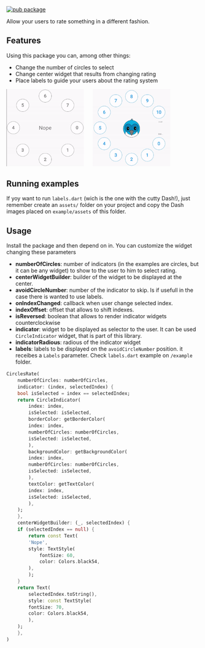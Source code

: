 [![pub package](https://img.shields.io/pub/v/circles_rate.svg)](https://pub.dev/packages/circles_rate)

Allow your users to rate something in a different fashion.

## Features

Using this package you can, among other things:

* Change the number of circles to select
* Change center widget that results from changing rating
* Place labels to guide your users about the rating system

<p>
    <img src="https://github.com/DanielJaramillo94/circles_rate/blob/main/doc/basic.gif?raw=true" width="40%" alt="basic example"/>
    &nbsp;&nbsp;&nbsp;&nbsp;
    <img src="https://github.com/DanielJaramillo94/circles_rate/blob/main/doc/dash.gif?raw=true" width="40%" alt="dash example"/>
</p>


## Running examples

If yoy want to run ``labels.dart`` (wich is the one with the cutty Dash!), just remember create an ``assets/`` folder on your project and copy the Dash images placed on ``example/assets`` of this folder.
## Usage

Install the package and then depend on in. You can customize the widget changing these parameters
* **numberOfCircles**: number of indicators (in the examples are circles, but it can be any widget) to show to the user to him to select rating.
* **centerWidgetBuilder**: builder of the widget to be displayed at the center. 
* **avoidCircleNumber**: number of the indicator to skip. Is if usefull in the case there is wanted to use labels.
* **onIndexChanged**: callback when user change selected index.
* **indexOffset**: offset that allows to shift indexes.
* **isReversed**: boolean that allows to render indicator widgets counterclockwise 
* **indicator**: widget to be displayed as selector to the user. It can be used ``CircleIndicator`` widget, that is part of this library.
* **indicatorRadious**: radious of the indicator widget
* **labels**: labels to be displayed on the ``avoidCircleNumber`` position. it receibes a ``Labels`` parameter. Check ``labels.dart`` example on ``/example`` folder.

```dart
CirclesRate(
    numberOfCircles: numberOfCircles,
    indicator: (index, selectedIndex) {
    bool isSelected = index == selectedIndex;
    return CircleIndicator(
        index: index,
        isSelected: isSelected,
        borderColor: getBorderColor(
        index: index,
        numberOfCircles: numberOfCircles,
        isSelected: isSelected,
        ),
        backgroundColor: getBackgroundColor(
        index: index,
        numberOfCircles: numberOfCircles,
        isSelected: isSelected,
        ),
        textColor: getTextColor(
        index: index,
        isSelected: isSelected,
        ),
    );
    },
    centerWidgetBuilder: (_, selectedIndex) {
    if (selectedIndex == null) {
        return const Text(
        'Nope',
        style: TextStyle(
            fontSize: 60,
            color: Colors.black54,
        ),
        );
    }
    return Text(
        selectedIndex.toString(),
        style: const TextStyle(
        fontSize: 70,
        color: Colors.black54,
        ),
    );
    },
)
```
